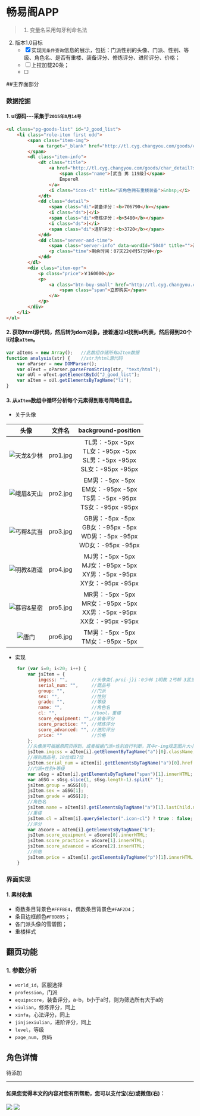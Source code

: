# 畅易阁APP
> 1. 变量名采用匈牙利命名法
2. 版本1.0目标
	- [x] 实现`无条件查询`信息的展示，包括：门派性别的头像、门派、性别、等级、角色名、是否有重楼、装备评分、修炼评分、进阶评分、价格；
	- [ ] 上拉加载20条；
	- [ ] 

##主界面部分

### 数据挖掘

#### 1. ul源码---采集于`2015年8月14号`
```html
<ul class="pg-goods-list" id="J_good_list">
	<li class="role-item first odd">
		<span class="item-img">
			<a target="_blank" href="http://tl.cyg.changyou.com/goods/char_detail?serial_num=20150801954285459" class="r-img pro3-1"></a>
		</span>
		<dl class="item-info">
			<dt class="title">
				<a href="http://tl.cyg.changyou.com/goods/char_detail?serial_num=20150801954285459" target="_blank">
					<span class="name">[武当 男 119级]</span>
					EmperoR
				</a>
				<i class="icon-cl" title="该角色拥有重楼装备">&nbsp;</i>
			</dt>
			<dd class="detail">
				<span class="di">装备评分：<b>706790</b></span>
				<i class="ds">|</i>
				<span class="di">修炼评分：<b>5480</b></span>
				<i class="ds">|</i>
				<span class="di">进阶评分：<b>3720</b></span>
			</dd>
			<dd class="server-and-time">
				<span class="server-info" data-wordId="5040" title="">游戏区服：加载中...</span>
				<p class="time">剩余时间：07天22小时57分钟</p>
			</dd>
		</dl>
		<div class="item-opr">
			<p class="price">￥160000</p>
			<p>
				<a class="btn-buy-small" href="http://tl.cyg.changyou.com/goods/char_detail?serial_num=20150801954285459" target="_blank">
					<span class="span">立即购买</span>
				</a>
			</p>
		</div>
	</li>
</ul>
```

#### 2. 获取html源代码，然后转为dom对象，接着通过id找到ul列表，然后得到20个li对象`aItem`。
```javascript
var aItems = new Array();	//此数组存储所有aItem数据
function analysis(str) {	//str为html源代码
	var oParser = new DOMParser();
	var oText = oParser.parseFromString(str, "text/html");
	var oUl = oText.getElementById("J_good_list");
	var aItem = oUl.getElementsByTagName("li");
}
```

#### 3. 从`aItem`数组中循环分析每个元素得到账号简略信息。
* 关于头像

|            头像             |  文件名	 | 					          background-position                                  |
| :-------------------------: | :------: | :-----------------------------------------------------------------------------: |
![](img/pro1.jpg "天龙&少林") | pro1.jpg | TL男：-5px -5px <br>TL女：-95px -5px <br>SL男：-5px -95px <br>SL女：-95px -95px |
![](img/pro2.jpg "峨眉&天山") | pro2.jpg | EM男：-5px -5px <br>EM女：-95px -5px <br>TS男：-5px -95px <br>TS女：-95px -95px |
![](img/pro3.jpg "丐帮&武当") | pro3.jpg | GB男：-5px -5px <br>GB女：-95px -5px <br>WD男：-5px -95px <br>WD女：-95px -95px | 
![](img/pro4.jpg "明教&逍遥") | pro4.jpg | MJ男：-5px -5px <br>MJ女：-95px -5px <br>XY男：-5px -95px <br>XY女：-95px -95px |
![](img/pro5.jpg "慕容&星宿") | pro5.jpg | MR男：-5px -5px <br>MR女：-95px -5px <br>XX男：-5px -95px <br>XX女：-95px -95px |
![](img/pro6.jpg "唐门")      | pro6.jpg | TM男：-5px -5px <br>TM女：-95px -5px                                            |

* 实现

```javascript
	for (var i=0; i<20; i++) {
		var jsItem = {
			imgcss: "",			//头像类{.proi-j}i：0少林 1明教 2丐帮 3武当 4峨眉 5星宿 6天龙 7天山 8逍遥 10慕容 11唐门；j：0女 1男
			serial_num: "",		//商品号
			group: "",			//门派
			sex: "",			//性别
			grade: "",			//等级
			name: "",			//角色名
			cl: "",				//bool，重楼
			score_equipment: "",//装备评分
			score_practice: "",	//修炼评分
			score_advanced: "",	//进阶评分
			price: ""			//价格
		};
		//头像类可根据原网页得到，或者根据门派+性别自行判断，其中r-img规定图片大小72*72
		jsItem.imgcss = aItem[i].getElementByTagName("a")[0].className;
		//得到商品号，18位或17位
		jsItem.serial_num = aItem[i].getElementsByTagName("a")[0].href.split("=")[1];
		//门派+性别+等级
		var sGsg = aItem[i].getElementsByTagName("span")[1].innerHTML;
		var aGSG = sGsg.slice(1, sGsg.length-1).split(" ");
		jsItem.group = aGSG[0];
		jsItem.sex = aGSG[1];
		jsItem.grade = aGSG[2];
		//角色名
		jsItem.name = aItem[i].getElementsByTagName("a")[1].lastChild.nodeValue;
		//重楼
		jsItem.cl = aItem[i].querySelector(".icon-cl") ? true : false;
		//评分
		var aScore = aItem[i].getElementsByTagName("b");
		jsItem.score_equipment = aScore[0].innerHTML;
		jsItem.score_practice = aScore[1].innerHTML;
		jsItem.score_advanced = aScore[2].innerHTML;
		//价格
		jsItem.price = aItem[i].getElementsByTagName("p")[1].innerHTML;
	}
```

### 界面实现
#### 1. 素材收集
* 奇数条目背景色`#FFFBE4`，偶数条目背景色`#FAF2D4`；
* 条目边框颜色`#F0D895`；
* 各门派头像的雪碧图；
* 重楼样式


## 翻页功能

### 1. 参数分析
* `world_id`，区服选择
* `profession`，门派
* `equipscore`，装备评分，a-b，b小于a时，则为筛选所有大于a的
* `xiulian`，修炼评分，同上
* `xinfa`，心法评分，同上
* `jinjiexiulian`，进阶评分，同上
* `level`，等级
* `page_num`，页码

## 角色详情

待添加

---
#### 如果您觉得本文的内容对您有所帮助，您可以支付宝(左)或微信(右)：

![](../img/alipay.png)
![](../img/weixinpay.png)
